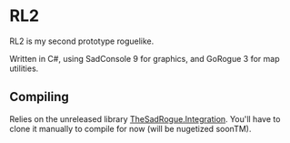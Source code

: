 # RL2

RL2 is my second prototype roguelike.

Written in C#, using SadConsole 9 for graphics, and GoRogue 3 for map utilities.

## Compiling

Relies on the unreleased library [TheSadRogue.Integration](https://github.com/thesadrogue/TheSadRogue.Integration). You'll have to clone it manually to compile for now (will be nugetized soonTM).
